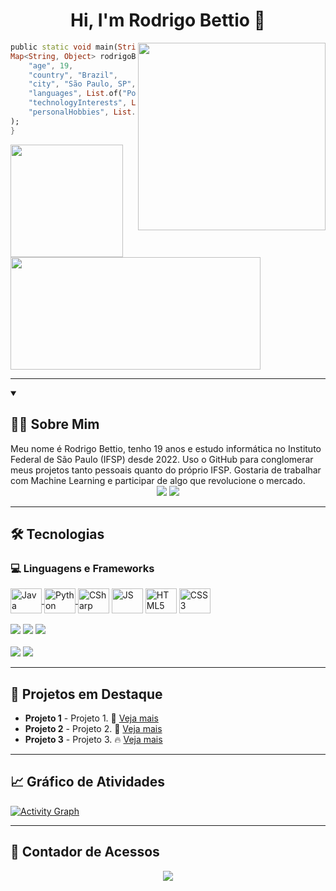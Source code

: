 <h1 align="center">Hi, I'm Rodrigo Bettio 👋</h1>

<img src="https://user-images.githubusercontent.com/98968823/176971159-713d8449-4d4b-4ede-964b-bab1eb7be514.png" min-width="340px" max-width="300px" width="300px" align="right">

```dart
public static void main(String[] args) {
Map<String, Object> rodrigoBettio = Map.of(
    "age", 19,
    "country", "Brazil",
    "city", "São Paulo, SP",
    "languages", List.of("Portuguese", "English"),
    "technologyInterests", List.of( "Programming","Machine Learning", "Cybersecurity"),
    "personalHobbies", List.of("Economics", "Stock Market Investments", "Psychology", "Sports")
);
}
```
<div>
  <img height="180cm" src="https://github-readme-stats.vercel.app/api?username=RodrigoBettio&count_private=true&include_all_commits=true&show_icons=true&line_height=20&title_color=7A7ADB&icon_color=2234AE&text_color=D3D3D3&bg_color=0d1117"/>
  <img height="180cm" width="400px" src="https://github-readme-stats.vercel.app/api/top-langs/?username=RodrigoBettio&layout=donut&width=400&title_color=7A7ADB&text_color=D3D3D3&bg_color=0d1117"/>
</div>

---

<details open> <!-- Sobre Mim -->
  <summary><h2 style="text-align: left;">👨‍💻 Sobre Mim </h2></summary>
  Meu nome é Rodrigo Bettio, tenho 19 anos e estudo informática no Instituto Federal de São Paulo (IFSP) desde 2022. Uso o GitHub para conglomerar meus projetos tanto pessoais quanto do próprio IFSP. 
Gostaria de trabalhar com Machine Learning e participar de algo que revolucione o mercado.
 
<div align="center">
    <a href = "mailto:rodrigo.bettio2005@gmail.com"><img src="https://img.shields.io/badge/Gmail-D14836?style=for-the-badge&logo=gmail&logoColor=white"></a>
    <a href="https://www.linkedin.com/in/rodrigobettio" target="_blank"><img src="https://img.shields.io/badge/LinkedIn-0077B5?style=for-the-badge&logo=linkedin&logoColor=white" target="_blank"></a> <br>
</div>
</details>

---

## 🛠️ Tecnologias

### 💻 Linguagens e Frameworks
<div style="display: inline_block">
      <a href="https://github.com/orgs/Projetos-Java-Rodrigo/repositories" target="_blank">
      <img align="center" alt="Java" height="40" width="50" src="https://cdn.jsdelivr.net/gh/devicons/devicon/icons/java/java-original.svg">
      </a>  
      <a href="https://github.com/orgs/Projetos-Python/repositories" target="_blank">
      <img align="center" alt="Python" height="40" width="50" src="https://cdn.jsdelivr.net/gh/devicons/devicon/icons/python/python-original.svg">
      </a>
      <img align="center" alt="CSharp" height="40" width="50" src="https://cdn.jsdelivr.net/gh/devicons/devicon/icons/csharp/csharp-original.svg">
      <img align="center" alt="JS" height="40" width="50" src="https://cdn.jsdelivr.net/gh/devicons/devicon/icons/javascript/javascript-original.svg">
      <img align="center" alt="HTML5" height="40" width="50" src="https://cdn.jsdelivr.net/gh/devicons/devicon/icons/html5/html5-original.svg">
      <img align="center" alt="CSS3" height="40" width="50" src="https://cdn.jsdelivr.net/gh/devicons/devicon/icons/css3/css3-original.svg">
    </div>
    <div style="display: inline_block"><br>
      <img src="https://img.shields.io/badge/Pandas-2C2D72?style=for-the-badge&logo=pandas&logoColor=white" >
      <img src="https://img.shields.io/badge/MySQL-00000F?style=for-the-badge&logo=mysql&logoColor=white" >
      <img src="https://img.shields.io/badge/.NET-512BD4?style=for-the-badge&logo=dotnet&logoColor=white" >
    </div>
    <div style="display: inline_block"><br>
      <img src="https://img.shields.io/badge/Trello-0052CC?style=for-the-badge&logo=trello&logoColor=white">
      <img src="https://img.shields.io/badge/Overleaf-47A141?style=for-the-badge&logo=Overleaf&logoColor=white">
    </div>

---

## 🚀 Projetos em Destaque

<ul>
    <li><strong>Projeto 1</strong> - Projeto 1. 🚀 <a href="link-do-projeto">Veja mais</a></li>
    <li><strong>Projeto 2</strong> - Projeto 2. 🌟 <a href="link-do-projeto">Veja mais</a></li>
    <li><strong>Projeto 3</strong> - Projeto 3. 🔥 <a href="link-do-projeto">Veja mais</a></li>
</ul>

---

## 📈 Gráfico de Atividades

[![Activity Graph](https://github-readme-activity-graph.vercel.app/graph?username=RodrigoBettio&theme=github-compact)](https://github.com/ashutosh00710/github-readme-activity-graph)

---

## 👀 Contador de Acessos

<div align="center">
  <img src="https://profile-counter.glitch.me/RodrigoBettio/count.svg" />
</div>
